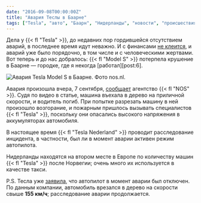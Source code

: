 ```yaml
---
date: "2016-09-08T00:00:00Z"
title: "Авария Теслы в Баарне"
tags: ["Tesla", "авто", "Баарн", "Нидерланды", "новости", "происшествия", "СМИ"]
---
```


Дела у {{< fl "Tesla" >}}, до недавних пор гордившейся отсутствием аварий, в последнее время идут неважно. И с финансами [не клеится](http://arstechnica.com/cars/2016/08/tesla-losses-grow-but-musk-says-production-goals-will-be-met-by-year-end/), и аварий уже было порядочно, в том числе и с человеческими жертвами. Вот теперь и до нас добралось: {{< fl "Model S" >}} потерпела крушение в Баарне — городке, где я некогда [работал][post:6].

![](img:1.bp.blogspot.com/-OxfxW30uIGs/V9HOPIchCUI/AAAAAAAAnYk/tFYxDxq2kREXZxiJsPnf0gjps48BY0xlgCPcB/s1600/tesla-baarn.jpg:a "Авария Tesla Model S в Баарне. Фото nos.nl.")

<!--more-->

Авария произошла вчера, 7 сентября, [сообщает](http://nos.nl/video/2130537-tesla-nederland-onderzoekt-dodelijk-ongeluk-in-baarn.html) агентство {{< fl "NOS" >}}. Судя по видео в статье, машина въехала в дерево на приличной скорости, и водитель погиб. При попытке разрезать машину в ней произошло возгорание, и пожарным пришлось вызывать специалистов {{< fl "Tesla" >}}, поскольку они опасались высокого напряжения в аккумуляторах автомобиля.

В настоящее время {{< fl "Tesla Nederland" >}} проводит расследование инцидента, в частности, был ли в момент аварии активен режим автопилота.

Нидерланды находятся на втором месте в Европе по количеству машин {{< fl "Tesla" >}} после Норвегии; очень много их используется в качестве такси.

P.S. Тесла уже [заявила](http://finance.yahoo.com/news/tesla-says-netherlands-crash-vehicle-144837638.html), что автопилот в момент аварии был отключен. По данным компании, автомобиль врезался в дерево на скорости свыше **155 км/ч**; расследование аварии продолжается.
